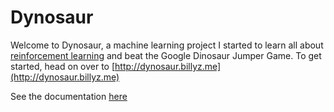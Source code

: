 
# Dynosaur

Welcome to Dynosaur, a machine learning project I started to learn all about
[reinforcement learning](https://en.wikipedia.org/wiki/Reinforcement_learning) and
beat the Google Dinosaur Jumper Game.
To get started, head on over to [http://dynosaur.billyz.me](http://dynosaur.billyz.me)

See the documentation [here](https://github.com/BillyZhong/dynosaur/blob/master/documentation/Dynosaur.ipynb)
